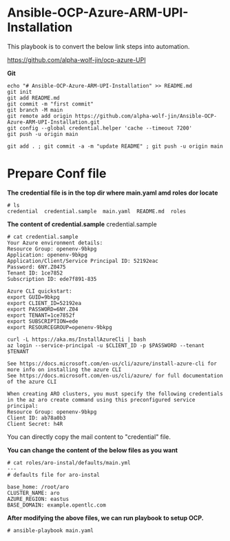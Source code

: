 # Ansible-OCP-Azure-ARM-UPI-Installation


This playbook is to convert the below link steps into automation.

https://github.com/alpha-wolf-jin/ocp-azure-UPI


**Git**
```
echo "# Ansible-OCP-Azure-ARM-UPI-Installation" >> README.md
git init
git add README.md
git commit -m "first commit"
git branch -M main
git remote add origin https://github.com/alpha-wolf-jin/Ansible-OCP-Azure-ARM-UPI-Installation.git
git config --global credential.helper 'cache --timeout 7200'
git push -u origin main

git add . ; git commit -a -m "update README" ; git push -u origin main
```

# Prepare Conf file

**The credential file is in the top dir where main.yaml amd roles dor locate** 

```
# ls
credential  credential.sample  main.yaml  README.md  roles
```


**The content of credential.sample**
credential.sample
```
# cat credential.sample 
Your Azure environment details:
Resource Group: openenv-9bkpg
Application: openenv-9bkpg
Application/Client/Service Principal ID: 52192eac
Password: 6NY.Z0475
Tenant ID: 1ce7852
Subscription ID: ede7f891-835

Azure CLI quickstart:
export GUID=9bkpg
export CLIENT_ID=52192ea
export PASSWORD=6NY.Z04
export TENANT=1ce7852f
export SUBSCRIPTION=ede
export RESOURCEGROUP=openenv-9bkpg

curl -L https://aka.ms/InstallAzureCli | bash
az login --service-principal -u $CLIENT_ID -p $PASSWORD --tenant $TENANT

See https://docs.microsoft.com/en-us/cli/azure/install-azure-cli for more info on installing the azure CLI
See https://docs.microsoft.com/en-us/cli/azure/ for full documentation of the azure CLI

When creating ARO clusters, you must specify the following credentials in the az aro create command using this preconfigured service principal:
Resource Group: openenv-9bkpg
Client ID: ab78a0b3
Client Secret: h4R
```
You can directly copy the mail content to "credential" file. 

**You can change the content of the below files as you want**

```
# cat roles/aro-instal/defaults/main.yml 
---
# defaults file for aro-instal

base_home: /root/aro
CLUSTER_NAME: aro
AZURE_REGION: eastus
BASE_DOMAIN: example.opentlc.com
```

**After modifying the above files, we can run playbook to setup OCP.**

```
# ansible-playbook main.yaml 

```

